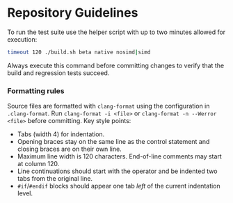 # Repository Guidelines

To run the test suite use the helper script with up to two minutes allowed for execution:

```bash
timeout 120 ./build.sh beta native nosimd|simd
```

Always execute this command before committing changes to verify that the build and regression tests succeed.

### Formatting rules
Source files are formatted with `clang-format` using the configuration in `.clang-format`.
Run `clang-format -i <file>` or `clang-format -n --Werror <file>` before committing.
Key style points:
- Tabs (width 4) for indentation.
- Opening braces stay on the same line as the control statement and closing braces are on their own line.
- Maximum line width is 120 characters. End-of-line comments may start at column 120.
- Line continuations should start with the operator and be indented two tabs from the original line.
- `#if`/`#endif` blocks should appear one tab *left* of the current indentation level.
